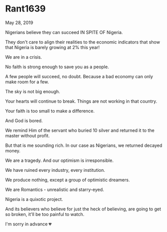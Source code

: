 # Rant1639



May  28, 2019

Nigerians believe they can succeed IN SPITE OF Nigeria. 

They don't care to align their realities to the economic indicators that show that Nigeria is barely growing at 2% this year!

We are in a crisis. 

No faith is strong enough to save you as a people. 

A few people will succeed, no doubt. Because a bad economy can only make room for a few.

The sky is not big enough.

Your hearts will continue to break. Things are not working in that country. 

Your faith is too small to make a difference. 

And God is bored.

We remind Him of the servant who buried 10 silver and returned it to the master without profit. 

But that is me sounding rich. In our case as Nigerians, we returned decayed money.

We are a tragedy. And our optimism is irresponsible. 

We have ruined every industry, every institution. 

We produce nothing, except a group of optimistic dreamers.

We are Romantics - unrealistic and starry-eyed. 

Nigeria is a quixotic project. 

And its believers who believe for just the heck of believing, are going to get so broken, it'll be too painful to watch. 

I'm sorry in advance 💔
